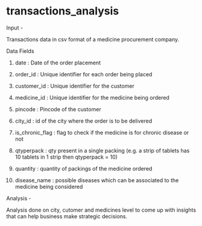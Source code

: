 # transactions_analysis

Input -

Transactions data in csv format of a medicine procurement company.

Data Fields

1. date : Date of the order placement

2. order_id : Unique identifier for each order being placed

3. customer_id : Unique identifier for the customer

4. medicine_id : Unique identifier for the medicine being ordered

5. pincode : Pincode of the customer

6. city_id : id of the city where the order is to be delivered

7. is_chronic_flag : flag to check if the medicine is for chronic disease or not

8. qtyperpack : qty present in a single packing (e.g. a strip of tablets has 10 tablets in 1 strip then qtyperpack = 10)

9. quantity : quantity of packings of the medicine ordered

10. disease_name : possible diseases which can be associated to the medicine being considered

Analysis -

Analysis done on city, cutomer and medicines level to come up with insights that can help business make strategic decisions.
